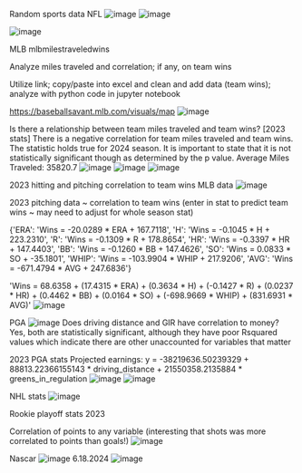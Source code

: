 Random sports data
NFL
![image](https://github.com/jtb21091/sports/assets/60986161/aa825719-622c-4988-a392-6213496f6f19)
![image](https://github.com/jtb21091/sports/assets/60986161/a093bdb2-11c3-4635-89ba-586866d9c094)

![image](https://github.com/jtb21091/sports/assets/60986161/b2e7e597-18b1-4e45-a854-92caa5759189)

MLB
mlbmilestraveledwins

Analyze miles traveled and correlation; if any, on team wins

Utilize link; copy/paste into excel and clean and add data (team wins); analyze with python code in jupyter notebook

https://baseballsavant.mlb.com/visuals/map
![image](https://github.com/jtb21091/sports/assets/60986161/8dcc0213-afe5-47df-a1e0-596c447ee445)

Is there a relationship between team miles traveled and team wins? [2023 stats] There is a negative correlation for team miles traveled and team wins. The statistic holds true for 2024 season. It is important to state that it is not statistically significant though as determined by the p value. Average Miles Traveled: 35820.7
![image](https://github.com/jtb21091/sports/assets/60986161/6cf32434-c235-40da-8d91-0e6766cae2f0)
![image](https://github.com/jtb21091/sports/assets/60986161/8b27e7b6-6266-452e-927a-d9e3dde8addc)
![image](https://github.com/jtb21091/sports/assets/60986161/53846127-894b-4ad2-8b8d-e42abbf18126)

2023 hitting and pitching correlation to team wins MLB data
![image](https://github.com/jtb21091/sports/assets/60986161/70222bee-ee99-44c8-bb18-0678c5d94bfb)

2023 pitching data ~ correlation to team wins (enter in stat to predict team wins ~ may need to adjust for whole season stat)

{'ERA': 'Wins = -20.0289 * ERA + 167.7118', 'H': 'Wins = -0.1045 * H + 223.2310', 'R': 'Wins = -0.1309 * R + 178.8654', 'HR': 'Wins = -0.3397 * HR + 147.4403', 'BB': 'Wins = -0.1260 * BB + 147.4626', 'SO': 'Wins = 0.0833 * SO + -35.1801', 'WHIP': 'Wins = -103.9904 * WHIP + 217.9206', 'AVG': 'Wins = -671.4794 * AVG + 247.6836'}

'Wins = 68.6358 + (17.4315 * ERA) + (0.3634 * H) + (-0.1427 * R) + (0.0237 * HR) + (0.4462 * BB) + (0.0164 * SO) + (-698.9669 * WHIP) + (831.6931 * AVG)'
![image](https://github.com/jtb21091/sports/assets/60986161/11e5a33d-aa71-459b-9f1f-a2e0da279d91)

PGA
![image](https://github.com/jtb21091/sports/assets/60986161/fdf63611-2966-4620-a41d-50166a9616de)
Does driving distance and GIR have correlation to money? Yes, both are statistically significant, although they have poor Rsquared values which indicate there are other unaccounted for variables that matter

2023 PGA stats Projected earnings: y = -38219636.50239329 + 88813.22366155143 * driving_distance + 21550358.2135884 * greens_in_regulation
![image](https://github.com/jtb21091/sports/assets/60986161/e443fcb7-af19-4588-9f5f-039fbc26b54e)
![image](https://github.com/jtb21091/sports/assets/60986161/38e801e6-ade8-415b-ac47-c85e6e36674a)

NHL stats
![image](https://github.com/jtb21091/sports/assets/60986161/26b41c50-f40a-4a75-ac47-7ec590413b26)

Rookie playoff stats 2023

Correlation of points to any variable (interesting that shots was more correlated to points than goals!)
![image](https://github.com/jtb21091/sports/assets/60986161/38426243-c512-4375-9139-82f9edd4c0e0)

Nascar
![image](https://github.com/jtb21091/sports/assets/60986161/5d0f116e-5a11-4741-af58-6ca6ff4d53fb)
6.18.2024
![image](https://github.com/jtb21091/sports/assets/60986161/862f4f96-f9ae-4edd-bfbc-bb7afccbb701)





